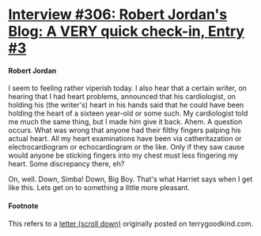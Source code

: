 # [Interview #306: Robert Jordan's Blog: A VERY quick check-in, Entry #3](https://www.theoryland.com/intvmain.php?i=306#3)

#### Robert Jordan

I seem to feeling rather viperish today. I also hear that a certain writer, on hearing that I had heart problems, announced that his cardiologist, on holding his (the writer's) heart in his hands said that he could have been holding the heart of a sixteen year-old or some such. My cardiologist told me much the same thing, but I made him give it back. Ahem. A question occurs. What was wrong that anyone had their filthy fingers palping his actual heart. All my heart examinations have been via catheritazation or electrocardiogram or echocardiogram or the like. Only if they saw cause would anyone be sticking fingers into my chest must less fingering my heart. Some discrepancy there, eh?

On, well. Down, Simba! Down, Big Boy. That's what Harriet says when I get like this. Lets get on to something a little more pleasant.

#### Footnote

This refers to a
[letter (scroll down)](http://www.terrygoodkind.eu/)
originally posted on terrygoodkind.com.

